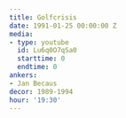 ```yaml
---
title: Golfcrisis
date: 1991-01-25 00:00:00 Z
media:
- type: youtube
  id: Lu6q0O7qSa0
  starttime: 0
  endtime: 0
ankers:
- Jan Becaus
decor: 1989-1994
hour: '19:30'
---
```


